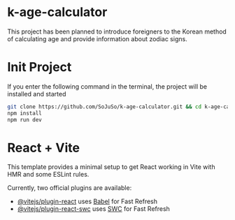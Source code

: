 # k-age-calculator

This project has been planned to introduce foreigners to the Korean method of calculating age and provide information about zodiac signs.

# Init Project

If you enter the following command in the terminal, the project will be installed and started

```bash
git clone https://github.com/SoJuSo/k-age-calculator.git && cd k-age-calculator
npm install
npm run dev
```

# React + Vite

This template provides a minimal setup to get React working in Vite with HMR and some ESLint rules.

Currently, two official plugins are available:

- [@vitejs/plugin-react](https://github.com/vitejs/vite-plugin-react/blob/main/packages/plugin-react/README.md) uses [Babel](https://babeljs.io/) for Fast Refresh
- [@vitejs/plugin-react-swc](https://github.com/vitejs/vite-plugin-react-swc) uses [SWC](https://swc.rs/) for Fast Refresh
